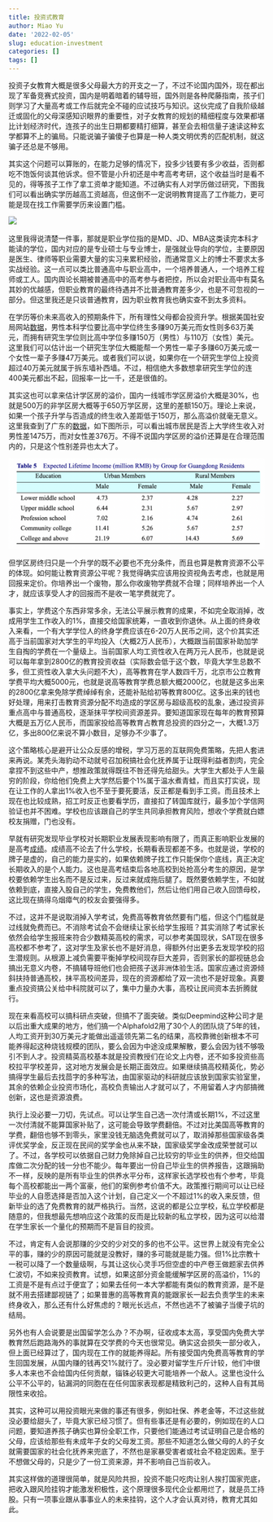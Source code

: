 ```yaml
---
title: 投资式教育
author: Miao Yu
date: '2022-02-05'
slug: education-investment
categories: []
tags: []
---
```


投资子女教育大概是很多父母最大方的开支之一了，不过不论国内国外，现在都出现了军备竞赛式投资，国内是明着暗着的辅导班，国外则是各种爬藤指南，孩子们则学习了大量高考或工作后就完全不碰的应试技巧与知识。这伙完成了自我阶级越迁或固化的父母深感知识眼界的重要性，对子女教育的规划的精细程度与效果都堪比计划经济时代，连孩子的出生日期都要精打细算，甚至会去相信量子速读这种玄学都算不上的骗局。只能说骗子骗傻子也算是一种人类文明优秀的匹配机制，就这骗子还总是不够用。

其实这个问题可以算账的，在能力足够的情况下，投多少钱要有多少收益，否则都吃不饱饭何谈其他诉求。但不管是小升初还是中考高考考研，这个收益当时是看不见的，得等孩子工作了拿工资单才能知道。不过确实有人对学历做过研究，下图我们可以看出确实学历越高工资越高，但这倒不一定说明教育提高了工作能力，更可能是现在找工作需要学历来设置门槛。

![](https://www.northeastern.edu/bachelors-completion/wp-content/uploads/2020/06/Annual_Earnings_Unemp_Rates_R2-1.png)

这里我得说清楚一件事，那就是职业学位指的是MD、JD、MBA这类读完本科才能读的学位，国内对应的是专业硕士与专业博士，是强就业导向的学位，主要原因是医生、律师等职业需要大量的实习来累积经验，而通常意义上的博士不要求太多实战经验。这一点可以类比普通高中与职业高中，一个培养普通人，一个培养工程师或工人。国内舆论长期被普通高中的高考参与者把控，所以会对职业高中有莫名其妙的优越感，但职业教育的最终待遇并不比普通教育差多少，也是不可忽视的一部分。但这里我还是只谈普通教育，因为职业教育我也确实查不到太多资料。

在学历等价未来高收入的预期条件下，所有理性父母都会投资升学。根据美国社安局网站[数据](https://www.ssa.gov/policy/docs/research-summaries/education-earnings.html)，男性本科学位要比高中学位终生多赚90万美元而女性则多63万美元，而拥有研究生学位则比高中学位多赚150万（男性）与110万（女性）美元。这里我们可以估计出一个研究生学位大概能帮一个男性一辈子多赚60万美元或一个女性一辈子多赚47万美元。或者我们可以说，如果你在一个研究生学位上投资超过40万美元就属于拆东墙补西墙。不过，相信绝大多数想拿研究生学位的连400美元都出不起，回报率一比一千，还是很值的。

其实这也可以拿来估计学区房的溢价，国内一线城市学区房溢价大概是30%，也就是500万的非学区房大概等于650万学区房，这里的差额150万。理论上来说，如果一个孩子升学与否造成的终生收入差距低于150万，那么高溢价就毫无意义。这里我查到了广东的[数据](https://ideas.repec.org/a/fec/journl/v12y2017i1p113-131.html)，如下图所示，可以看出城市居民是否上大学终生收入对男性差1475万，而对女性差376万。不得不说国内学区房的溢价还算是在合理范围内的，只是这个性别差异也太大了。

![](images/guangdong.png)

但学区房终归只是一个升学的既不必要也不充分条件，而且也算是教育资源不公平的体现。如何能让教育资源公平呢？我觉得确实应该用投资视角去考虑，也就是用回报来定价。你培养出一个废物，那么你收废物学费就不合理；同样培养出一个人才，就应该享受人才的回报而不是收一笔学费就完了。

事实上，学费这个东西非常多余，无法公平展示教育的成果，不如完全取消掉，改成用学生工作收入的1%，直接交给国家统筹，一直收到你退休。从上面的终身收入来看，一个有大学学位人的终身学费应该在6-20万人民币之间，这个价其实还高于当前国家对大学生的平均投入（大概2万人民币），大概跟当前国家补助加学生自掏的学费在一个量级上。当前国家人均工资性收入在两万元人民币，也就是说可以每年拿到2800亿的教育投资收益（实际数会低于这个数，毕竟大学生总数不多，但工资性收入拿大头问题不大），高等教育在学人数四千万，北京市公立教育学费平均大概5000元，也就是说高等教育学费总额大概2000亿，也就是这多出来的2800亿拿来免除学费绰绰有余，还能补贴给初等教育800亿。这多出来的钱也好处理，用来打击教育资源分配不均造成的学区房与超级高校的乱象，通过投资非重点高中与普通高校，逐渐抹平学校间资源差异。要知道国家现在每年的教育预算大概是五万亿人民币，而国家投给高等教育占教育总投资的四分之一，大概1.3万亿，多出800亿来说不算小数目，足够办不少事了。

这个策略核心是避开让公众反感的增税，学习万恶的互联网免费策略，先把人套进来再说。某秃头海豹动不动就号召加税搞社会化抚养属于让既得利益者割肉，完全拿捏不到这些中产，想推政策就得既往不咎还得先给甜头。大学生大都处于人生最穷的阶段，你给他们免费上大学然后要个1%属于温水煮青蛙，而且实打实说，现在让工作的人拿出1%收入也不至于要死要活，反正都是看到手工资。而且技术上现在也比较成熟，招工时反正也要看学历，直接扣了转国库就行，最多加个学信网验证也并不困难。学校也应该跟自己的学生共同承担教育风险，想收个学费就白嫖校友捐赠，门也没有。

早就有研究发现毕业学校对长期职业发展表现影响有限了，而真正影响职业发展的是高考[成绩](https://www.theatlantic.com/ideas/archive/2018/12/does-it-matter-where-you-go-college/577816/)。成绩高不论去了什么学校，长期看表现都差不多。也就是说，学校的牌子是虚的，自己的能力是实的，如果依赖牌子找工作只能保你个底线，真正决定长期收入的是个人能力。这也是高考结束后各地高校到处抢高分考生的原因，是学校要依赖学生出名而不是反过来，反过来就成拖后腿了。既然要依赖学生，不如就依赖到底，直接入股自己的学生，免费教他们，然后让他们用自己收入回馈母校，这比现在搞得乌烟瘴气的校友会要强得多。

不过，这并不是说取消掉入学考试，免费高等教育依然要有门槛，但这个门槛就是过线就免费而已。不消除考试会不会继续让家长给学生报班？其实消除了考试家长依然会给学生报班来符合少数精英高校的需求，可以参考美国现状，SAT现在很多高校都不参考了，这对学生及家长也不是好消息，得额外付出更多去发现学校的招生潜规则。从根源上减负需要平衡掉学校间现存巨大差异，否则家长的鄙视链总会搞出无意义内卷，不搞辅导班他们也会把孩子送非洲体验生活。国家应通过资源倾斜扶持普通高校，抹平高校间差异，现在的资源都给了双一流也不是好现象。真要重点投资搞公关给中科院就可以了，集中力量办大事，高校让民间资本去折腾就行。

现在来看高校可以搞科研点突破，但搞不了面突破。类似Deepmind这种公司才是以后出重大成果的地方，他们搞一个Alphafold2用了30个人的团队烧了5年的钱，人均工资开到30万美元才能做出遥遥领先第二名的结果，高校靠微创新根本不可能养得起这种烧钱规模的团队，要么会因为中途没成果解散，要么会因为钱不够吸引不到人才。投资精英高校基本就是投资教授们在论文上内卷，还不如多投资些高校拉平学校差异，这对地方发展会是长期正面效应。如果继续搞高校精英化，势必搞得学生最后去找茴字的多种写法，由国家驱动的科研就应该放到国家实验室里，其余的依赖企业投资市场化，高校负责输出人才就可以了，不用留着人才内部搞微创新，这也是资源浪费。

执行上没必要一刀切，先试点。可以让学生自己选一次付清或长期1%，不过这里一次付清就不能算国家补贴了，这可能会导致学费翻倍。不过对比美国高等教育的学费，翻倍也够不到零头，家里没钱无脑选免费就可以了，取消掉那些国家级各类评优奖学金，反正现在民间的奖学金也从来不缺，国家级奖学金改成荣誉就可以了。不过，各学校可以依据自己财力免除掉自己比较穷的毕业生的供养，但交给国库做二次分配的钱一分也不能少。每年要出一份自己毕业生的供养报告，这跟捐助不一样，反映的是所有毕业生的供养水平分布，这样家长选学校也有个参考，毕竟每个高校都能出一两个富豪，他们的案例参考价值不大。政策推行期间可以让已经毕业的人自愿选择是否加入这个计划，自己定义一个不超过1%的收入来反馈，但新毕业的选了免费教育的就严格执行。当然，这说的都是公立学校，私立学校都是随意的，但我想最先想响应这个政策的反而是比较新的私立学校，因为这可以给潜在学生家长一个量化的预期而不是盲目的投资。

不过，肯定有人会说那赚的少交的少对交的多的也不公平。这世界上就没有完全公平的事，赚的少的原因可能就是没教好，赚的多可能就是能力强。但1%比宗教十一税可以降了一个数量级啊，与其让这伙心灵手巧但空虚的中产卷王做题家去供养仁波切，不如来投资教育。试想，如果这部分资金能缓解学区房的高溢价，1%的工资是不是有点过于便宜了；如果去任何一本大学都能有类似的教育资源，是不是就不用去搭建鄙视链了；如果普惠的高等教育真的能跟家长一起去负责学生的未来终身收入，那么还有什么好焦虑的？眼光长远点，不然也逃不了被骗子当傻子坑的结局。

另外也有人会说要是出国留学怎么办？不办啊，征收成本太高，享受国内免费大学教育然后跑路海外的事就算在交学费的今天也很常见。确实这会损失一部分收入，但上面已经算过了，国内现在工作的就能养得起。所有接受国内免费高等教育的学生回国发展，从国内赚的钱再交1%就行了。没必要对留学生斤斤计较，他们中很多人本来也不会给国内任何贡献，锱铢必较更大可能培养一个敌人。这里也没什么公平不公平的，钻漏洞的同胞在在任何国家表现都是精致利己的，这种人自有其局限性来收拾。

其实，这种可以用投资眼光来做的事还有很多，例如社保、养老金等，不过这些就没必要给甜头了，毕竟大家已经习惯了。但有些事还是有必要的，例如现在的人口问题，要知道养孩子确实也算份全职工作，只要他们能通过考试证明自己是合格的父母，应该给那些有未成年子女的父母发工资。那些不知道怎么做父母的人的子女就需要国家的社会化抚养来兜底了，不然也是家暴受害者或社会不稳定因素。至于不想做父母的，只是少了一份工资来源，并不影响自己当前收入。

其实这样做的道理很简单，就是风险共担，投资不能只吃肉让别人挨打国家兜底，把收入跟风险挂钩才能激发积极性，这个原理很多现代企业都用烂了，就是员工持股。只有一项事业跟从事事业人的未来挂钩，这个人才会认真对待，教育尤其如此。
